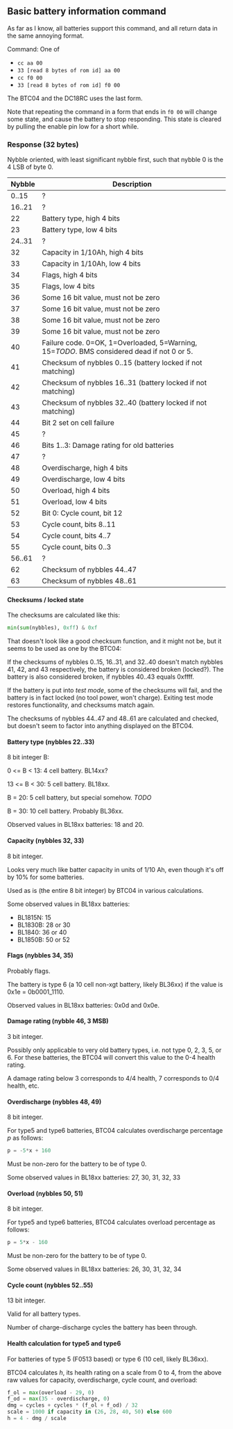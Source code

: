 ## Basic battery information command
As far as I know, all batteries support this command, and all return data in the same annoying format.

Command: One of
 * `cc aa 00`
 * `33 [read 8 bytes of rom id] aa 00`
 * `cc f0 00`
 * `33 [read 8 bytes of rom id] f0 00`

The BTC04 and the DC18RC uses the last form.

Note that repeating the command in a form that ends in `f0 00` will change some state, and cause the battery to stop responding. This state is cleared by pulling the enable pin low for a short while.

### Response (32 bytes)
Nybble oriented, with least significant nybble first, such that nybble 0 is the 4 LSB of byte 0.

| Nybble | Description                                                                                  |
| ------ | --------------------------------                                                             |
|  0..15 | ?                                                                                            |
| 16..21 | ?                                                                                            |
|     22 | Battery type, high 4 bits                                                                    |
|     23 | Battery type, low 4 bits                                                                     |
| 24..31 | ?                                                                                            |
|     32 | Capacity in 1/10Ah, high 4 bits                                                              |
|     33 | Capacity in 1/10Ah, low 4 bits                                                               |
|     34 | Flags, high 4 bits                                                                           |
|     35 | Flags, low 4 bits                                                                            |
|     36 | Some 16 bit value, must not be zero                                                          |
|     37 | Some 16 bit value, must not be zero                                                          |
|     38 | Some 16 bit value, must not be zero                                                          |
|     39 | Some 16 bit value, must not be zero                                                          |
|     40 | Failure code. 0=OK, 1=Overloaded, 5=Warning, 15=*TODO*. BMS considered dead if not 0 or 5.   |
|     41 | Checksum of nybbles 0..15  (battery locked if not matching)                                  |
|     42 | Checksum of nybbles 16..31 (battery locked if not matching)                                  |
|     43 | Checksum of nybbles 32..40 (battery locked if not matching)                                  |
|     44 | Bit 2 set on cell failure                                                                    |
|     45 | ?                                                                                            |
|     46 | Bits 1..3: Damage rating for old batteries                                                   |
|     47 | ?                                                                                            |
|     48 | Overdischarge, high 4 bits                                                                   |
|     49 | Overdischarge, low 4 bits                                                                    |
|     50 | Overload, high 4 bits                                                                        |
|     51 | Overload, low 4 bits                                                                         |
|     52 | Bit 0: Cycle count, bit 12                                                                   |
|     53 | Cycle count, bits 8..11                                                                      |
|     54 | Cycle count, bits 4..7                                                                       |
|     55 | Cycle count, bits 0..3                                                                       |
| 56..61 | ?                                                                                            |
|     62 | Checksum of nybbles 44..47                                                                   |
|     63 | Checksum of nybbles 48..61                                                                   |


#### Checksums / locked state
The checksums are calculated like this:

```python
min(sum(nybbles), 0xff) & 0xf
```

That doesn't look like a good checksum function, and it might not be, but it seems to be used as one by the BTC04:

If the checksums of nybbles 0..15, 16..31, and 32..40 doesn't match nybbles 41, 42, and 43 respectively, the battery is considered broken (locked?). The battery is also considered broken, if nybbles 40..43 equals 0xffff.

If the battery is put into *test mode*, some of the checksums will fail, and the battery is in fact locked (no tool power, won't charge). Exiting test mode restores functionality, and checksums match again.

The checksums of nybbles 44..47 and 48..61 are calculated and checked, but doesn't seem to factor into anything displayed on the BTC04.


#### Battery type (nybbles 22..33)
8 bit integer B:

0 <= B < 13: 4 cell battery. BL14xx?

13 <= B < 30: 5 cell battery. BL18xx.

B = 20: 5 cell battery, but special somehow. *TODO*

B = 30: 10 cell battery. Probably BL36xx.

Observed values in BL18xx batteries: 18 and 20.


#### Capacity (nybbles 32, 33)
8 bit integer.

Looks very much like batter capacity in units of 1/10 Ah, even though it's off by 10% for some batteries.

Used as is (the entire 8 bit integer) by BTC04 in various calculations.

Some observed values in BL18xx batteries:

 * BL1815N: 15
 * BL1830B: 28 or 30
 * BL1840: 36 or 40
 * BL1850B: 50 or 52


#### Flags (nybbles 34, 35)
Probably flags.

The battery is type 6 (a 10 cell non-xgt battery, likely BL36xx) if the value is 0x1e = 0b0001_1110.

Observed values in BL18xx batteries: 0x0d and 0x0e.


#### Damage rating (nybble 46, 3 MSB)
3 bit integer.

Possibly only applicable to very old battery types, i.e. not type 0, 2, 3, 5, or 6.
For these batteries, the BTC04 will convert this value to the 0-4 health rating.

A damage rating below 3 corresponds to 4/4 health, 7 corresponds to 0/4 health, etc.


#### Overdischarge (nybbles 48, 49) 
8 bit integer.

For type5 and type6 batteries, BTC04 calculates overdischarge percentage *p* as follows:
```python
p = -5*x + 160
```

Must be non-zero for the battery to be of type 0.

Some observed values in BL18xx batteries: 27, 30, 31, 32, 33


#### Overload (nybbles 50, 51)
8 bit integer.

For type5 and type6 batteries, BTC04 calculates overload percentage as follows:


```python
p = 5*x - 160
```

Must be non-zero for the battery to be of type 0.

Some observed values in BL18xx batteries: 26, 30, 31, 32, 34



#### Cycle count (nybbles 52..55)
13 bit integer.

Valid for all battery types.

Number of charge-discharge cycles the battery has been through.


#### Health calculation for type5 and type6
For batteries of type 5 (F0513 based) or type 6 (10 cell, likely BL36xx).

BTC04 calculates *h*, its health rating on a scale from 0 to 4,
from the above raw values for capacity, overdischarge, cycle count, and overload:

```python
f_ol = max(overload - 29, 0)
f_od = max(35 - overdischarge, 0)
dmg = cycles + cycles * (f_ol + f_od) / 32
scale = 1000 if capacity in (26, 28, 40, 50) else 600
h = 4 - dmg / scale
```

